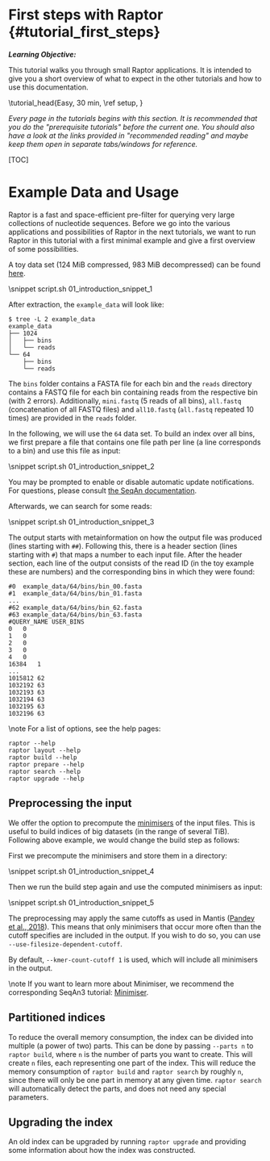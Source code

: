 # First steps with Raptor {#tutorial_first_steps}

<!--
SPDX-FileCopyrightText: 2006-2025 Knut Reinert & Freie Universität Berlin
SPDX-FileCopyrightText: 2016-2025 Knut Reinert & MPI für molekulare Genetik
SPDX-License-Identifier: CC-BY-4.0
-->

***Learning Objective:***

This tutorial walks you through small Raptor applications. It is intended to give you a short overview of what to expect
in the other tutorials and how to use this documentation.

\tutorial_head{Easy, 30 min, \ref setup, }

*Every page in the tutorials begins with this section. It is recommended that you do the "prerequisite tutorials"
before the current one. You should also have a look at the links provided in "recommended reading" and maybe keep
them open in separate tabs/windows for reference.*

[TOC]

# Example Data and Usage

Raptor is a fast and space-efficient pre-filter for querying very large collections of nucleotide sequences. Before we
go into the various applications and possibilities of Raptor in the next tutorials, we want to run Raptor in this
tutorial with a first minimal example and give a first overview of some possibilities.

A toy data set (124 MiB compressed, 983 MiB decompressed) can be found
[here](https://ftp.imp.fu-berlin.de/pub/seiler/raptor/).

\snippet script.sh 01_introduction_snippet_1

After extraction, the `example_data` will look like:

```console
$ tree -L 2 example_data
example_data
├── 1024
│   ├── bins
│   └── reads
└── 64
    ├── bins
    └── reads
```

The `bins` folder contains a FASTA file for each bin and the `reads` directory contains a FASTQ file for each bin
containing reads from the respective bin (with 2 errors).
Additionally, `mini.fastq` (5 reads of all bins), `all.fastq` (concatenation of all FASTQ files) and `all10.fastq`
(`all.fastq` repeated 10 times) are provided in the `reads` folder.

In the following, we will use the `64` data set.
To build an index over all bins, we first prepare a file that contains one file path per line
(a line corresponds to a bin) and use this file as input:

\snippet script.sh 01_introduction_snippet_2

You may be prompted to enable or disable automatic update notifications. For questions, please consult
[the SeqAn documentation](https://github.com/seqan/seqan3/wiki/Update-Notifications).

Afterwards, we can search for some reads:

\snippet script.sh 01_introduction_snippet_3

The output starts with metainformation on how the output file was produced (lines starting with `##`).
Following this, there is a header section (lines starting with `#`) that maps a number to each input file.
After the header section, each line of the output consists of the read ID (in the toy example these are numbers) and
the corresponding bins in which they were found:
```text
#0	example_data/64/bins/bin_00.fasta
#1	example_data/64/bins/bin_01.fasta
...
#62	example_data/64/bins/bin_62.fasta
#63	example_data/64/bins/bin_63.fasta
#QUERY_NAME	USER_BINS
0	0
1	0
2	0
3	0
4	0
16384	1
...
1015812	62
1032192	63
1032193	63
1032194	63
1032195	63
1032196	63
```

\note
For a list of options, see the help pages:
```console
raptor --help
raptor layout --help
raptor build --help
raptor prepare --help
raptor search --help
raptor upgrade --help
```

## Preprocessing the input
We offer the option to precompute the
[minimisers](https://docs.seqan.de/seqan/3.0.3/group__views.html#ga191fcd1360fc430441567f3ed0f371d1) of the input files.
This is useful to build indices of big datasets (in the range of several TiB).
Following above example, we would change the build step as follows:

First we precompute the minimisers and store them in a directory:

\snippet script.sh 01_introduction_snippet_4

Then we run the build step again and use the computed minimisers as input:

\snippet script.sh 01_introduction_snippet_5

The preprocessing may apply the same cutoffs as used in Mantis
([Pandey et al., 2018](https://doi.org/10.1016/j.cels.2018.05.021)).
This means that only minimisers that occur more often than the cutoff specifies are included in the output.
If you wish to do so, you can use `--use-filesize-dependent-cutoff`.

By default, `--kmer-count-cutoff 1` is used, which will include all minimisers in the output.

\note
If you want to learn more about Minimiser, we recommend the corresponding SeqAn3 tutorial:
[Minimiser](https://docs.seqan.de/seqan/3.0.3/tutorial_minimiser.html).

## Partitioned indices
To reduce the overall memory consumption, the index can be divided into multiple (a power of two) parts.
This can be done by passing `--parts n` to `raptor build`, where `n` is the number of parts you want to create.
This will create `n` files, each representing one part of the index. This will reduce the memory consumption
of `raptor build` and `raptor search` by roughly `n`, since there will only be one part in memory at any given
time. `raptor search` will automatically detect the parts, and does not need any special parameters.

## Upgrading the index
An old index can be upgraded by running `raptor upgrade` and providing some information about how the index was
constructed.
